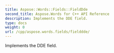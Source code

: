 ```yaml
---
title: Aspose::Words::Fields::FieldDde
second_title: Aspose.Words for C++ API Reference
description: Implements the DDE field. 
type: docs
weight: 0
url: /cpp/aspose.words.fields/fielddde/
---
```


Implements the DDE field. 

